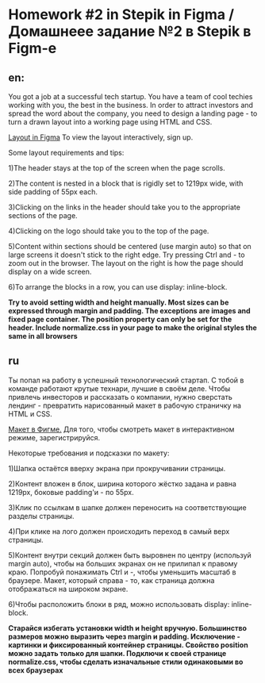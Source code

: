 # Homework #2 in Stepik in Figma  / Домашнеее задание №2 в Stepik в Figm-е

## en:
You got a job at a successful tech startup. You have a team of cool techies working with you, the best in the business. In order to attract investors and spread the word about the company, you need to design a landing page - to turn a drawn layout into a working page using HTML and CSS.

[Layout in Figma](https://www.figma.com/file/BL7wdCOSIxYFu1uxctuVzg/Домашнее-задание-Pied-Piper?node-id=0%3A1) To view the layout interactively, sign up.

Some layout requirements and tips:

1)The header stays at the top of the screen when the page scrolls.

2)The content is nested in a block that is rigidly set to 1219px wide, with side padding of 55px each.

3)Clicking on the links in the header should take you to the appropriate sections of the page.

4)Clicking on the logo should take you to the top of the page.

5)Content within sections should be centered (use margin auto) so that on large screens it doesn't stick to the right edge. Try pressing Ctrl and - to zoom out in the browser. The layout on the right is how the page should display on a wide screen.


6)To arrange the blocks in a row, you can use display: inline-block.


__Try to avoid setting width and height manually. Most sizes can be expressed through margin and padding. The exceptions are images and fixed page container.
The position property can only be set for the header.
Include normalize.css in your page to make the original styles the same in all browsers__

## ru

Ты попал на работу в успешный технологический стартап. С тобой в команде работают крутые технари, лучшие в своём деле. Чтобы привлечь инвесторов и рассказать о компании, нужно сверстать лендинг - превратить нарисованный макет в рабочую страничку на HTML и CSS.

[Макет в Фигме.](https://www.figma.com/file/BL7wdCOSIxYFu1uxctuVzg/Домашнее-задание-Pied-Piper?node-id=0%3A1) Для того, чтобы смотреть макет в интерактивном режиме, зарегистрируйся.

Некоторые требования и подсказки по макету:

1)Шапка остаётся вверху экрана при прокручивании страницы.

2)Контент вложен в блок, ширина которого жёстко задана и равна 1219px, боковые padding'и - по 55px.

3)Клик по ссылкам в шапке должен переносить на соответствующие разделы страницы.

4)При клике на лого должен происходить переход в самый верх страницы.

5)Контент внутри секций должен быть выровнен по центру (используй margin auto), чтобы на больших экранах он не прилипал к правому краю. Попробуй понажимать Ctrl и  -, чтобы уменьшить масштаб в браузере. Макет, который справа - то, как страница должна отображаться на широком экране.

6)Чтобы расположить блоки в ряд, можно использовать display: inline-block.

__Старайся избегать установки width и height вручную. Большинство размеров можно выразить через margin и padding. Исключение - картинки и фиксированный контейнер страницы.
Свойство position можно задать только для шапки.
Подключи к своей странице normalize.css, чтобы сделать изначальные стили одинаковыми во всех браузерах__

